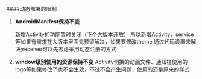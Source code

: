 ####动态部署的限制
1. **AndroidManifest保持不变**
 	
 	新增Activity的功能暂时关闭（下个大版本开放）
 	所以新增Activity，service等如果有需求在大版本里面先预留解决，如果要修改theme 通过代码设置来解决;receiver可以先考虑采用动态注册的方式
 	
2. **window级别使用的资源保持不变**
	Activity切换的动画文件、通知栏使用的logo等如果修改了也不会生效，不过不会产生问题，使用的还是原来的样式
   